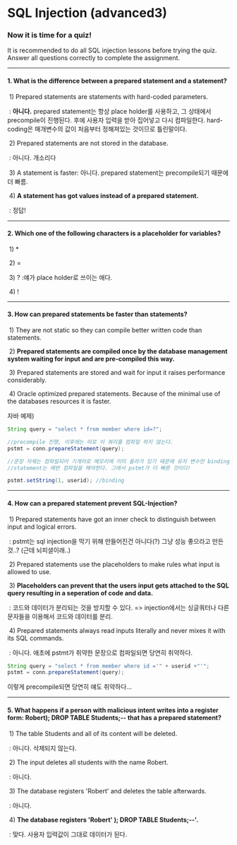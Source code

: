 # SQL Injection (advanced3)

### Now it is time for a quiz!

It is recommended to do all SQL injection lessons before trying the quiz. Answer all questions correctly to complete the  assignment.

------

#### 1. What is the difference between a prepared statement and a statement?

​	1) Prepared statements are statements with hard-coded parameters.

​	: **아니다.** prepared statement는 항상 place holder를 사용하고, 그 상태에서 precompile이 진행된다. 후에 사용자 입력을 받아 집어넣고 다시 컴파일한다. hard-coding은 매개변수의 값이 처음부터 정해져있는 것이므로 틀린말이다. 

​	2) Prepared statements are not stored in the database.

​	: 아니다. 개소리다

​	3) A statement is faster: 아니다. prepared statement는 precompile되기 때문에 더 빠름.

​	4) **A statement has got values instead of a prepared statement.**

​	: 정답! 

------

#### 2. Which one of the following characters is a placeholder for variables?

​	1) *

​	2) =

​	3) ? :얘가 place holder로 쓰이는 애다.

​	4) !

------

#### 3. How can prepared statements be faster than statements?

​	1) They are not static so they can compile better written code than statements.

​	2) **Prepared statements are compiled once by the database management system waiting for input and are pre-compiled this way.**

​	3) Prepared statements are stored and wait for input it raises performance considerably.

​	4) Oracle optimized prepared statements. Because of the minimal use of the databases resources it is faster.

자바 예제)

```java
String query = "select * from member where id=?";

//precompile 진행, 이후에는 따로 이 쿼리를 컴파일 하지 않는다.
pstmt = conn.prepareStatement(query); 

//문장 자체는 컴파일되어 기계어로 메모리에 이미 올라가 있기 때문에 유저 변수만 binding 처리를 한다.
//statement는 매번 컴파일을 해야한다. 그래서 pstmt가 더 빠른 것이다!

pstmt.setString(1, userid); //binding
```

------

#### 4. How can a prepared statement prevent SQL-Injection?

​	1) Prepared statements have got an inner check to distinguish between input and logical errors.

​	: pstmt는 sql injection을 막기 위해 만들어진건 아니다(?) 그냥 성능 좋으라고 만든 것..? (근데 뇌피셜이래..)

​	2) Prepared statements use the placeholders to make rules what input is allowed to use.

​	3) **Placeholders can prevent that the users input gets attached to the SQL query resulting in a seperation of code and data.**

​	: 코드와 데이터가 분리되는 것을 방지할 수 있다. => injection에서는 싱글쿼터나 다른 문자들을 이용해서 코드와 데이터를 분리.

​	4) Prepared statements always read inputs literally and never mixes it with its SQL commands.

​	: 아니다. 애초에 pstmt가 취약한 문장으로 컴파일되면 당연히 취약하다.

```java
String query = "select * from member where id ='" + userid +"'";
pstmt = conn.prepareStatement(query);
```

이렇게 precompile되면 당연히 얘도 취약하다...

------

#### 5. What happens if a person with malicious intent writes into a register form: Robert); DROP TABLE Students;-- that has a prepared statement?

​	1) The table Students and all of its content will be deleted.

​	: 아니다. 삭제되지 않는다.

​	2) The input deletes all students with the name Robert.

​	: 아니다.

​	3) The database registers 'Robert' and deletes the table afterwards.

​	: 아니다.

​	4) **The database registers 'Robert' ); DROP TABLE Students;--'.**

​	: 맞다. 사용자 입력값이 그대로 데이터가 된다.

